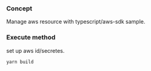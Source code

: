 ### Concept 
Manage aws resource with typescript/aws-sdk sample.

### Execute method
set up aws id/secretes.

```
yarn build
```

